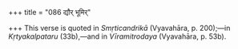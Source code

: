 +++
title = "086 द्यौर् भूमिर्"

+++
This verse is quoted in *Smṛticandrikā* (Vyavahāra, p. 200);—in
*Kṛtyakalpataru* (33b),—and in *Vīramitrodaya* (Vyavahāra, p. 53b).


